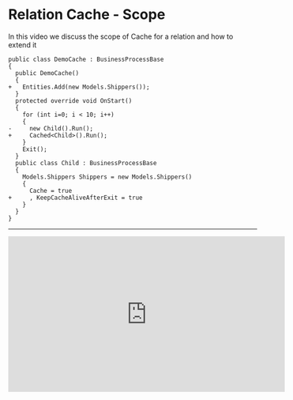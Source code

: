 ﻿# Relation Cache - Scope

In this video we discuss the scope of Cache for a relation and how to extend it

```csdiff
public class DemoCache : BusinessProcessBase
{
  public DemoCache()
  {
+   Entities.Add(new Models.Shippers());
  }
  protected override void OnStart()
  {
    for (int i=0; i < 10; i++)
    {
-     new Child().Run();
+     Cached<Child>().Run();
    }
    Exit();
  }
  public class Child : BusinessProcessBase
  {
    Models.Shippers Shippers = new Models.Shippers()
    {
      Cache = true
+     , KeepCacheAliveAfterExit = true
    }
  }
}
```

---
<iframe width="560" height="315" src="https://www.youtube.com/embed/OHh_WC-4ijM?list=PL1DEQjXG2xnKt9tRPRR1YtbITJ3idW-vL" frameborder="0" allowfullscreen></iframe>
